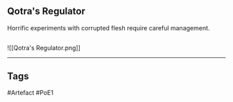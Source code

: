 ## Qotra's Regulator
Horrific experiments with corrupted flesh require careful management.
##
![[Qotra's Regulator.png]]

---
## Tags
#Artefact
#PoE1